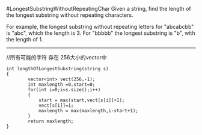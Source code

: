 #LongestSubstringWithoutRepeatingChar
Given a string, find the length of the longest substring without repeating characters. 

For example, the longest substring without repeating letters for "abcabcbb" is "abc", 
which the length is 3. For "bbbbb" the longest substring is "b", with the length of 1.


---






//所有可能的字符 存在 256大小的vector中
```
int lengthOfLongestSubstring(string s) 
{
        vector<int> vect(256,-1);
        int maxlength =0,start=0;
        for(int i=0;i<s.size();i++)
        {
            start = max(start,vect[s[i]]+1);
            vect[s[i]]=i;
            maxlength = max(maxlength,i-start+1);
        }
        return maxlength;
}
```
